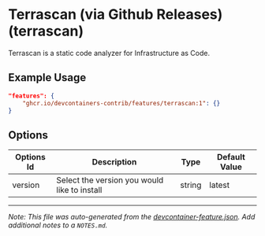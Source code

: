 

# Terrascan (via Github Releases) (terrascan)

Terrascan is a static code analyzer for Infrastructure as Code.

## Example Usage

```json
"features": {
    "ghcr.io/devcontainers-contrib/features/terrascan:1": {}
}
```

## Options

| Options Id | Description | Type | Default Value |
|-----|-----|-----|-----|
| version | Select the version you would like to install | string | latest |



---

_Note: This file was auto-generated from the [devcontainer-feature.json](https://github.com/devcontainers-contrib/features/blob/main/src/terrascan/devcontainer-feature.json).  Add additional notes to a `NOTES.md`._
